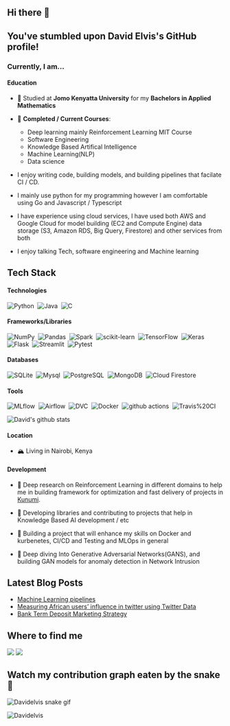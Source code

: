 ## Hi there 👋

## You've stumbled upon David Elvis's GitHub profile!

### Currently, I am...
#### Education
- 📖 Studied at **Jomo Kenyatta University** for my **Bachelors in Applied Mathematics**
- 🌱 **Completed / Current Courses**: 
  - Deep learning mainly Reinforcement Learning MIT Course
  - Software Engineering
  - Knowledge Based Artifical Intelligence
  - Machine Learning(NLP)
  - Data science
 
- I enjoy writing code, building models, and building pipelines that facilate CI / CD. 
- I mainly use python for my programming however I am comfortable using Go and Javascript / Typescript
- I have experience using cloud services,  I have used both AWS and Google Cloud for model building (EC2 and Compute Engine) data storage (S3, Amazon RDS, Big Query, Firestore) and other services from both
- I enjoy talking Tech, software engineering and Machine learning 

## Tech Stack
#### Technologies
![Python](https://img.shields.io/badge/-Python-05122A?style=flat&logo=python)&nbsp;
![Java](https://img.shields.io/badge/-Java-05122A?style=flat&logo=Java)&nbsp;
![C](https://img.shields.io/badge/-C-05122A?style=flat&logo=C%2B%2B)&nbsp;

#### Frameworks/Libraries
![NumPy](https://img.shields.io/badge/-NumPy-05122A?style=flat&logo=NumPy)&nbsp;
![Pandas](https://img.shields.io/badge/-Pandas-05122A?style=flat&logo=Pandas)&nbsp;
![Spark](https://img.shields.io/badge/-Spark-05122A?style=flat&logo=Spark)&nbsp;
![scikit-learn](https://img.shields.io/badge/-scikit%20learn-05122A?style=flat&logo=scikit%20learn)&nbsp;
![TensorFlow](https://img.shields.io/badge/-TensorFlow-05122A?style=flat&logo=TensorFlow)&nbsp;
![Keras](https://img.shields.io/badge/-Keras-05122A?style=flat&logo=Keras)&nbsp;
![Flask](https://img.shields.io/badge/-Flask-05122A?style=flat&logo=Flask)&nbsp;
![Streamlit](https://img.shields.io/badge/-Streamlit-05122A?style=flat&logo=Streamlit)&nbsp;
![Pytest](https://img.shields.io/badge/-Pytest-05122A?style=flat&logo=Pytest)&nbsp;

#### Databases
![SQLite](https://img.shields.io/badge/-SQLite-05122A?style=flat&logo=SQLite)&nbsp;
![Mysql](https://img.shields.io/badge/-Mysql-05122A?style=flat&logo=Mysql)&nbsp;
![PostgreSQL](https://img.shields.io/badge/-PostgreSQL-05122A?style=flat&logo=PostgreSQL)&nbsp;
![MongoDB](https://img.shields.io/badge/-MongoDB-05122A?style=flat&logo=MongoDB)&nbsp;
![Cloud Firestore](https://img.shields.io/badge/-Cloud%20Firestore-05122A?style=flat&logo=Cloud%20Firestore)&nbsp;

#### Tools
![MLflow](https://img.shields.io/badge/-MLflow-05122A?style=flat&logo=MLflow)&nbsp;
![Airflow](https://img.shields.io/badge/-Airflow-05122A?style=flat&logo=Airflow)&nbsp;
![DVC](https://img.shields.io/badge/-DVC-05122A?style=flat&logo=DVC)&nbsp;
![Docker](https://img.shields.io/badge/-Docker-05122A?style=flat&logo=Docker)&nbsp;
![github actions](https://img.shields.io/badge/-GitHub%20Actions-05122A?style=flat&logo=GitHub%20Actions)&nbsp;
![Travis%20CI](https://img.shields.io/badge/-Travis%20CI-05122A?style=flat&logo=Travis%20CI)&nbsp;

![David's github stats](https://github-readme-stats.vercel.app/api?username=Davidelvis&count_private=true&show_icons=true&theme=dark&hide_rank=false&include_all_commits=true)
#### Location
- 🏔 Living in Nairobi, Kenya
#### Development
- 🧠 Deep research on Reinforcement Learning in different domains to help me in building framework for optimization and fast delivery of projects in [Kunumi](https://www.kunumi.com/).

- 🧠 Developing libraries and contributing to projects that help in Knowledge Based AI development / etc
- 🧠 Building a project that will enhance my skills on Docker and kurbenetes, CI/CD and Testing and MLOps in general
- 🧠 Deep diving Into Generative Adversarial Networks(GANS), and building GAN models for anomaly detection in Network Intrusion


## Latest Blog Posts

<!-- BLOG-POST-LIST:START -->
- [Machine Learning pipelines](https://medium.com/analytics-vidhya/machine-learning-pipelines-part1-9ec16ad5ba12)
- [Measuring African users’ influence in twitter using Twitter Data](https://medium.com/analytics-vidhya/exploring-users-data-in-twitter-using-twitter-api-612584d0c123)
- [Bank Term Deposit Marketing Strategy](https://medium.com/analytics-vidhya/bank-term-deposit-marketing-strategy-b9684e46c7cc)
<!-- BLOG-POST-LIST:END -->

## Where to find me
<p align="left">
  <a href="https://www.linkedin.com/in/david-elvis/"><img src="https://img.shields.io/badge/-David%20Elvis-0077B5?style=flat&logo=Linkedin&logoColor=white"/></a>
  <a href="mailto:komboelvis08@gmail.com"><img src="https://img.shields.io/badge/-komboelvis08@gmail.com-D14836?style=flat&logo=Gmail&logoColor=white"/></a>
</p>

## Watch my contribution graph eaten by the snake🐍
![Davidelvis snake gif](https://github.com/Davidelvis/Davidelvis/blob/output/github-contribution-grid-snake.svg)

<p align="left"> <img src="https://komarev.com/ghpvc/?username=Davidelvis" alt="Davidelvis" /> </p>


